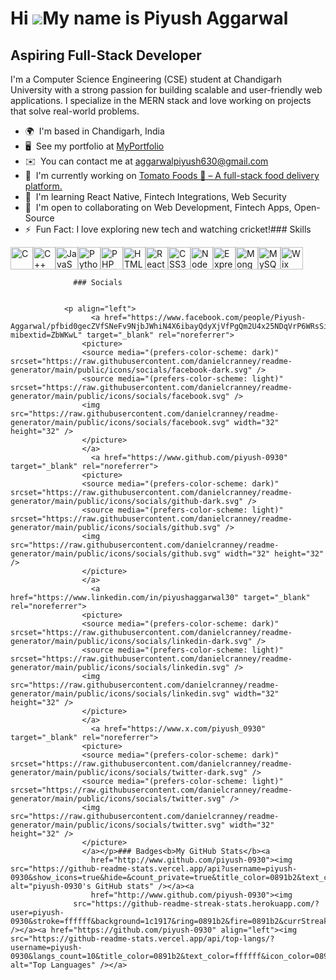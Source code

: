 Hi ![](https://user-images.githubusercontent.com/18350557/176309783-0785949b-9127-417c-8b55-ab5a4333674e.gif)My name is Piyush Aggarwal
=======================================================================================================================================

Aspiring Full-Stack Developer
-----------------------------

I'm a Computer Science Engineering (CSE) student at Chandigarh University with a strong passion for building scalable and user-friendly web applications. I specialize in the MERN stack and love working on projects that solve real-world problems.

*   🌍  I'm based in Chandigarh, India
*   🖥️  See my portfolio at [MyPortfolio](http://piyush-aggarwal.netlify.app)
*   ✉️  You can contact me at [aggarwalpiyush630@gmail.com](mailto:aggarwalpiyush630@gmail.com)
*   🚀  I'm currently working on [Tomato Foods 🍕 – A full-stack food delivery platform.](http://tomato-foods.onrender.com)
*   🧠  I'm learning React Native, Fintech Integrations, Web Security
*   🤝  I'm open to collaborating on Web Development, Fintech Apps, Open-Source
*   ⚡  Fun Fact: I love exploring new tech and watching cricket!### Skills 
<p align="left">
<a href="https://docs.microsoft.com/en-us/cpp/?view=msvc-170" target="_blank" rel="noreferrer"><img src="https://raw.githubusercontent.com/danielcranney/readme-generator/main/public/icons/skills/c-colored.svg" width="36" height="36" alt="C" /></a><a href="https://docs.microsoft.com/en-us/cpp/?view=msvc-170" target="_blank" rel="noreferrer"><img src="https://raw.githubusercontent.com/danielcranney/readme-generator/main/public/icons/skills/cplusplus-colored.svg" width="36" height="36" alt="C++" /></a><a href="https://developer.mozilla.org/en-US/docs/Web/JavaScript" target="_blank" rel="noreferrer"><img src="https://raw.githubusercontent.com/danielcranney/readme-generator/main/public/icons/skills/javascript-colored.svg" width="36" height="36" alt="JavaScript" /></a><a href="https://www.python.org/" target="_blank" rel="noreferrer"><img src="https://raw.githubusercontent.com/danielcranney/readme-generator/main/public/icons/skills/python-colored.svg" width="36" height="36" alt="Python" /></a><a href="https://www.php.net/" target="_blank" rel="noreferrer"><img src="https://raw.githubusercontent.com/danielcranney/readme-generator/main/public/icons/skills/php-colored.svg" width="36" height="36" alt="PHP" /></a><a href="https://developer.mozilla.org/en-US/docs/Glossary/HTML5" target="_blank" rel="noreferrer"><img src="https://raw.githubusercontent.com/danielcranney/readme-generator/main/public/icons/skills/html5-colored.svg" width="36" height="36" alt="HTML5" /></a><a href="https://reactjs.org/" target="_blank" rel="noreferrer"><img src="https://raw.githubusercontent.com/danielcranney/readme-generator/main/public/icons/skills/react-colored.svg" width="36" height="36" alt="React" /></a><a href="https://www.w3.org/TR/CSS/#css" target="_blank" rel="noreferrer"><img src="https://raw.githubusercontent.com/danielcranney/readme-generator/main/public/icons/skills/css3-colored.svg" width="36" height="36" alt="CSS3" /></a><a href="https://nodejs.org/en/" target="_blank" rel="noreferrer"><img src="https://raw.githubusercontent.com/danielcranney/readme-generator/main/public/icons/skills/nodejs-colored.svg" width="36" height="36" alt="NodeJS" /></a><a href="https://expressjs.com/" target="_blank" rel="noreferrer"><img src="https://raw.githubusercontent.com/danielcranney/readme-generator/main/public/icons/skills/express-colored.svg" width="36" height="36" alt="Express" /></a><a href="https://www.mongodb.com/" target="_blank" rel="noreferrer"><img src="https://raw.githubusercontent.com/danielcranney/readme-generator/main/public/icons/skills/mongodb-colored.svg" width="36" height="36" alt="MongoDB" /></a><a href="https://www.mysql.com/" target="_blank" rel="noreferrer"><img src="https://raw.githubusercontent.com/danielcranney/readme-generator/main/public/icons/skills/mysql-colored.svg" width="36" height="36" alt="MySQL" /></a><a href="https://wix.com" target="_blank" rel="noreferrer"><img src="https://raw.githubusercontent.com/danielcranney/readme-generator/main/public/icons/skills/wix-colored.svg" width="36" height="36" alt="Wix" /></a>
                    </p>
                    
                  ### Socials
                  
                  
                <p align="left">
                      <a href="https://www.facebook.com/people/Piyush-Aggarwal/pfbid0gecZVfSNeFv9NjbJWhiN4X6ibayQdyXjVfPgQm2U4x25NDqVrP6WRsSiPcy8n9egl/?mibextid=ZbWKwL" target="_blank" rel="noreferrer">
                    <picture>
                    <source media="(prefers-color-scheme: dark)" srcset="https://raw.githubusercontent.com/danielcranney/readme-generator/main/public/icons/socials/facebook-dark.svg" />
                    <source media="(prefers-color-scheme: light)" srcset="https://raw.githubusercontent.com/danielcranney/readme-generator/main/public/icons/socials/facebook.svg" />
                    <img src="https://raw.githubusercontent.com/danielcranney/readme-generator/main/public/icons/socials/facebook.svg" width="32" height="32" />
                    </picture>
                    </a>
                      <a href="https://www.github.com/piyush-0930" target="_blank" rel="noreferrer">
                    <picture>
                    <source media="(prefers-color-scheme: dark)" srcset="https://raw.githubusercontent.com/danielcranney/readme-generator/main/public/icons/socials/github-dark.svg" />
                    <source media="(prefers-color-scheme: light)" srcset="https://raw.githubusercontent.com/danielcranney/readme-generator/main/public/icons/socials/github.svg" />
                    <img src="https://raw.githubusercontent.com/danielcranney/readme-generator/main/public/icons/socials/github.svg" width="32" height="32" />
                    </picture>
                    </a>
                      <a href="https://www.linkedin.com/in/piyushaggarwal30" target="_blank" rel="noreferrer">
                    <picture>
                    <source media="(prefers-color-scheme: dark)" srcset="https://raw.githubusercontent.com/danielcranney/readme-generator/main/public/icons/socials/linkedin-dark.svg" />
                    <source media="(prefers-color-scheme: light)" srcset="https://raw.githubusercontent.com/danielcranney/readme-generator/main/public/icons/socials/linkedin.svg" />
                    <img src="https://raw.githubusercontent.com/danielcranney/readme-generator/main/public/icons/socials/linkedin.svg" width="32" height="32" />
                    </picture>
                    </a>
                      <a href="https://www.x.com/piyush_0930" target="_blank" rel="noreferrer">
                    <picture>
                    <source media="(prefers-color-scheme: dark)" srcset="https://raw.githubusercontent.com/danielcranney/readme-generator/main/public/icons/socials/twitter-dark.svg" />
                    <source media="(prefers-color-scheme: light)" srcset="https://raw.githubusercontent.com/danielcranney/readme-generator/main/public/icons/socials/twitter.svg" />
                    <img src="https://raw.githubusercontent.com/danielcranney/readme-generator/main/public/icons/socials/twitter.svg" width="32" height="32" />
                    </picture>
                    </a></p>### Badges<b>My GitHub Stats</b><a
                      href="http://www.github.com/piyush-0930"><img src="https://github-readme-stats.vercel.app/api?username=piyush-0930&show_icons=true&hide=&count_private=true&title_color=0891b2&text_color=ffffff&icon_color=0891b2&bg_color=1c1917&hide_border=true&show_icons=true" alt="piyush-0930's GitHub stats" /></a><a
                      href="http://www.github.com/piyush-0930"><img
                  src="https://github-readme-streak-stats.herokuapp.com/?user=piyush-0930&stroke=ffffff&background=1c1917&ring=0891b2&fire=0891b2&currStreakNum=ffffff&currStreakLabel=0891b2&sideNums=ffffff&sideLabels=ffffff&dates=ffffff&hide_border=true" /></a><a href="https://github.com/piyush-0930" align="left"><img src="https://github-readme-stats.vercel.app/api/top-langs/?username=piyush-0930&langs_count=10&title_color=0891b2&text_color=ffffff&icon_color=0891b2&bg_color=1c1917&hide_border=true&locale=en&custom_title=Top%20%Languages" alt="Top Languages" /></a>
